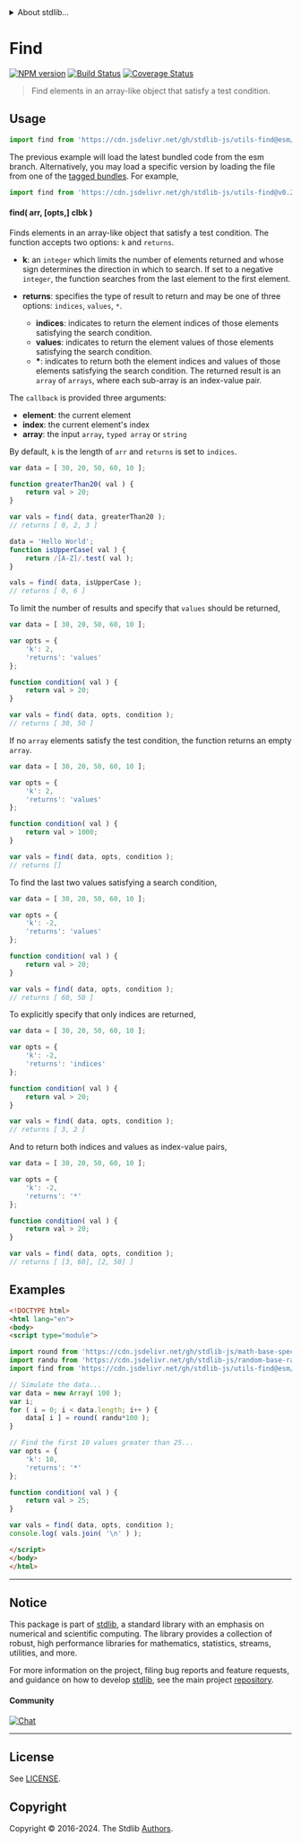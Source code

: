 <!--

@license Apache-2.0

Copyright (c) 2018 The Stdlib Authors.

Licensed under the Apache License, Version 2.0 (the "License");
you may not use this file except in compliance with the License.
You may obtain a copy of the License at

   http://www.apache.org/licenses/LICENSE-2.0

Unless required by applicable law or agreed to in writing, software
distributed under the License is distributed on an "AS IS" BASIS,
WITHOUT WARRANTIES OR CONDITIONS OF ANY KIND, either express or implied.
See the License for the specific language governing permissions and
limitations under the License.

-->


<details>
  <summary>
    About stdlib...
  </summary>
  <p>We believe in a future in which the web is a preferred environment for numerical computation. To help realize this future, we've built stdlib. stdlib is a standard library, with an emphasis on numerical and scientific computation, written in JavaScript (and C) for execution in browsers and in Node.js.</p>
  <p>The library is fully decomposable, being architected in such a way that you can swap out and mix and match APIs and functionality to cater to your exact preferences and use cases.</p>
  <p>When you use stdlib, you can be absolutely certain that you are using the most thorough, rigorous, well-written, studied, documented, tested, measured, and high-quality code out there.</p>
  <p>To join us in bringing numerical computing to the web, get started by checking us out on <a href="https://github.com/stdlib-js/stdlib">GitHub</a>, and please consider <a href="https://opencollective.com/stdlib">financially supporting stdlib</a>. We greatly appreciate your continued support!</p>
</details>

# Find

[![NPM version][npm-image]][npm-url] [![Build Status][test-image]][test-url] [![Coverage Status][coverage-image]][coverage-url] <!-- [![dependencies][dependencies-image]][dependencies-url] -->

> Find elements in an array-like object that satisfy a test condition.



<section class="usage">

## Usage

<!-- eslint-disable stdlib/no-redeclare -->

```javascript
import find from 'https://cdn.jsdelivr.net/gh/stdlib-js/utils-find@esm/index.mjs';
```
The previous example will load the latest bundled code from the esm branch. Alternatively, you may load a specific version by loading the file from one of the [tagged bundles](https://github.com/stdlib-js/utils-find/tags). For example,

```javascript
import find from 'https://cdn.jsdelivr.net/gh/stdlib-js/utils-find@v0.2.1-esm/index.mjs';
```

#### find( arr, \[opts,] clbk )

Finds elements in an array-like object that satisfy a test condition. The function accepts two options: `k` and `returns`.

-   **k**: an `integer` which limits the number of elements returned and whose sign determines the direction in which to search. If set to a negative `integer`, the function searches from the last element to the first element.

-   **returns**: specifies the type of result to return and may be one of three options: `indices`, `values`, `*`.

    -   **indices**: indicates to return the element indices of those elements satisfying the search condition.
    -   **values**: indicates to return the element values of those elements satisfying the search condition.
    -   **\***: indicates to return both the element indices and values of those elements satisfying the search condition. The returned result is an `array` of `arrays`, where each sub-array is an index-value pair.

The `callback` is provided three arguments:

-   **element**: the current element
-   **index**: the current element's index
-   **array**: the input `array`, `typed array` or `string`

By default, `k` is the length of `arr` and `returns` is set to `indices`.

<!-- eslint-disable stdlib/no-redeclare -->

```javascript
var data = [ 30, 20, 50, 60, 10 ];

function greaterThan20( val ) {
    return val > 20;
}

var vals = find( data, greaterThan20 );
// returns [ 0, 2, 3 ]

data = 'Hello World';
function isUpperCase( val ) {
    return /[A-Z]/.test( val );
}

vals = find( data, isUpperCase );
// returns [ 0, 6 ]
```

To limit the number of results and specify that `values` should be returned,

<!-- eslint-disable stdlib/no-redeclare -->

```javascript
var data = [ 30, 20, 50, 60, 10 ];

var opts = {
    'k': 2,
    'returns': 'values'
};

function condition( val ) {
    return val > 20;
}

var vals = find( data, opts, condition );
// returns [ 30, 50 ]
```

If no `array` elements satisfy the test condition, the function returns an empty `array`.

<!-- eslint-disable stdlib/no-redeclare -->

```javascript
var data = [ 30, 20, 50, 60, 10 ];

var opts = {
    'k': 2,
    'returns': 'values'
};

function condition( val ) {
    return val > 1000;
}

var vals = find( data, opts, condition );
// returns []
```

To find the last two values satisfying a search condition,

<!-- eslint-disable stdlib/no-redeclare -->

```javascript
var data = [ 30, 20, 50, 60, 10 ];

var opts = {
    'k': -2,
    'returns': 'values'
};

function condition( val ) {
    return val > 20;
}

var vals = find( data, opts, condition );
// returns [ 60, 50 ]
```

To explicitly specify that only indices are returned,

<!-- eslint-disable stdlib/no-redeclare -->

```javascript
var data = [ 30, 20, 50, 60, 10 ];

var opts = {
    'k': -2,
    'returns': 'indices'
};

function condition( val ) {
    return val > 20;
}

var vals = find( data, opts, condition );
// returns [ 3, 2 ]
```

And to return both indices and values as index-value pairs,

<!-- eslint-disable stdlib/no-redeclare -->

```javascript
var data = [ 30, 20, 50, 60, 10 ];

var opts = {
    'k': -2,
    'returns': '*'
};

function condition( val ) {
    return val > 20;
}

var vals = find( data, opts, condition );
// returns [ [3, 60], [2, 50] ]
```

</section>

<!-- /.usage -->

<section class="examples">

## Examples

<!-- eslint-disable stdlib/no-redeclare -->

<!-- eslint no-undef: "error" -->

```html
<!DOCTYPE html>
<html lang="en">
<body>
<script type="module">

import round from 'https://cdn.jsdelivr.net/gh/stdlib-js/math-base-special-round@esm/index.mjs';
import randu from 'https://cdn.jsdelivr.net/gh/stdlib-js/random-base-randu@esm/index.mjs';
import find from 'https://cdn.jsdelivr.net/gh/stdlib-js/utils-find@esm/index.mjs';

// Simulate the data...
var data = new Array( 100 );
var i;
for ( i = 0; i < data.length; i++ ) {
    data[ i ] = round( randu*100 );
}

// Find the first 10 values greater than 25...
var opts = {
    'k': 10,
    'returns': '*'
};

function condition( val ) {
    return val > 25;
}

var vals = find( data, opts, condition );
console.log( vals.join( '\n' ) );

</script>
</body>
</html>
```

</section>

<!-- /.examples -->

<!-- Section for related `stdlib` packages. Do not manually edit this section, as it is automatically populated. -->

<section class="related">

</section>

<!-- /.related -->

<!-- Section for all links. Make sure to keep an empty line after the `section` element and another before the `/section` close. -->


<section class="main-repo" >

* * *

## Notice

This package is part of [stdlib][stdlib], a standard library with an emphasis on numerical and scientific computing. The library provides a collection of robust, high performance libraries for mathematics, statistics, streams, utilities, and more.

For more information on the project, filing bug reports and feature requests, and guidance on how to develop [stdlib][stdlib], see the main project [repository][stdlib].

#### Community

[![Chat][chat-image]][chat-url]

---

## License

See [LICENSE][stdlib-license].


## Copyright

Copyright &copy; 2016-2024. The Stdlib [Authors][stdlib-authors].

</section>

<!-- /.stdlib -->

<!-- Section for all links. Make sure to keep an empty line after the `section` element and another before the `/section` close. -->

<section class="links">

[npm-image]: http://img.shields.io/npm/v/@stdlib/utils-find.svg
[npm-url]: https://npmjs.org/package/@stdlib/utils-find

[test-image]: https://github.com/stdlib-js/utils-find/actions/workflows/test.yml/badge.svg?branch=v0.2.1
[test-url]: https://github.com/stdlib-js/utils-find/actions/workflows/test.yml?query=branch:v0.2.1

[coverage-image]: https://img.shields.io/codecov/c/github/stdlib-js/utils-find/main.svg
[coverage-url]: https://codecov.io/github/stdlib-js/utils-find?branch=main

<!--

[dependencies-image]: https://img.shields.io/david/stdlib-js/utils-find.svg
[dependencies-url]: https://david-dm.org/stdlib-js/utils-find/main

-->

[chat-image]: https://img.shields.io/gitter/room/stdlib-js/stdlib.svg
[chat-url]: https://app.gitter.im/#/room/#stdlib-js_stdlib:gitter.im

[stdlib]: https://github.com/stdlib-js/stdlib

[stdlib-authors]: https://github.com/stdlib-js/stdlib/graphs/contributors

[umd]: https://github.com/umdjs/umd
[es-module]: https://developer.mozilla.org/en-US/docs/Web/JavaScript/Guide/Modules

[deno-url]: https://github.com/stdlib-js/utils-find/tree/deno
[deno-readme]: https://github.com/stdlib-js/utils-find/blob/deno/README.md
[umd-url]: https://github.com/stdlib-js/utils-find/tree/umd
[umd-readme]: https://github.com/stdlib-js/utils-find/blob/umd/README.md
[esm-url]: https://github.com/stdlib-js/utils-find/tree/esm
[esm-readme]: https://github.com/stdlib-js/utils-find/blob/esm/README.md
[branches-url]: https://github.com/stdlib-js/utils-find/blob/main/branches.md

[stdlib-license]: https://raw.githubusercontent.com/stdlib-js/utils-find/main/LICENSE

</section>

<!-- /.links -->
